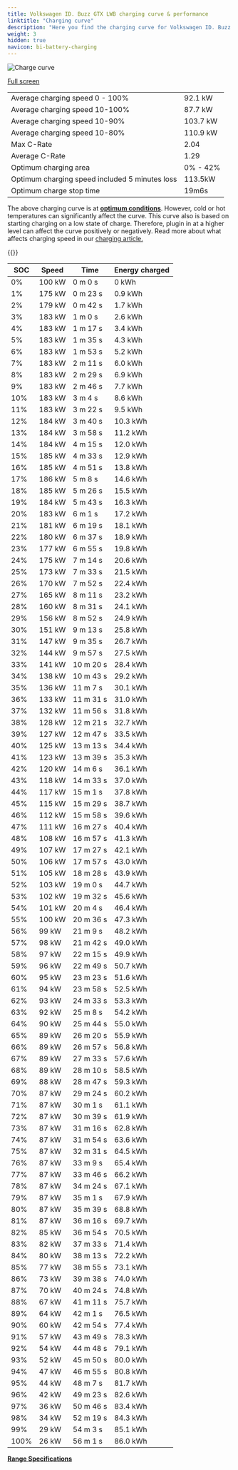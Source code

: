 ```yaml
---
title: Volkswagen ID. Buzz GTX LWB charging curve & performance
linktitle: "Charging curve"
description: "Here you find the charging curve for Volkswagen ID. Buzz GTX LWB."
weight: 3
hidden: true
navicon: bi-battery-charging
---
```

<!-- markdownlint-disable MD033 -->
<img src="/images/models/volkswagen/id._buzz/id._buzz_gtx_lwb/chargingcurve.svg" alt="Charge curve" class="img-fluid">

[Full screen](/images/models/volkswagen/id._buzz/id._buzz_gtx_lwb/chargingcurve.svg)


<table class="table table-striped border">
<tbody>
<tr>
<td>Average charging speed 0 - 100%</td><td>92.1 kW</td>
</tr>
<tr>
<td>Average charging speed 10-100%</td><td>87.7 kW</td>
</tr>
<tr>
<td>Average charging speed 10-90%</td><td>103.7 kW</td>
</tr>
<tr>
<td>Average charging speed 10-80%</td><td>110.9 kW</td>
</tr>
<tr>
<td>Max C-Rate</td><td>2.04</td>
</tr>
<tr>
<td>Average C-Rate</td><td>1.29</td>
</tr>
<tr>
<td>Optimum charging area</td><td>0% - 42%</td>
</tr>
<tr>
<td>Optimum charging speed included 5 minutes loss</td><td>113.5kW</td>
</tr>
<tr>
<td>Optimum charge stop time</td><td>19m6s</td>
</tr>
</tbody>
</table>


The above charging curve is at **[optimum conditions](../../../../../technology/battery/charging/#temperature)**. However, cold or hot temperatures can significantly affect the curve. This curve also is based on starting charging on a low state of charge. Therefore, plugin in at a higher level can affect the curve positively or negatively. Read more about what affects charging speed in our [charging article.](../../../../../technology/battery/charging/)


{{<evkxdisplayaddarticle />}}
<table class="table table-striped border">
<thead>
<tr><th>SOC</th><th>Speed</th><th>Time</th><th>Energy charged</th></tr>
</thead>
<tbody>
<tr>
<td>0%</td><td>100 kW</td><td> 0 m 0 s </td><td>0 kWh </td>
</tr>
<tr>
<td>1%</td><td>175 kW</td><td> 0 m 23 s </td><td>0.9 kWh </td>
</tr>
<tr>
<td>2%</td><td>179 kW</td><td> 0 m 42 s </td><td>1.7 kWh </td>
</tr>
<tr>
<td>3%</td><td>183 kW</td><td> 1 m 0 s </td><td>2.6 kWh </td>
</tr>
<tr>
<td>4%</td><td>183 kW</td><td> 1 m 17 s </td><td>3.4 kWh </td>
</tr>
<tr>
<td>5%</td><td>183 kW</td><td> 1 m 35 s </td><td>4.3 kWh </td>
</tr>
<tr>
<td>6%</td><td>183 kW</td><td> 1 m 53 s </td><td>5.2 kWh </td>
</tr>
<tr>
<td>7%</td><td>183 kW</td><td> 2 m 11 s </td><td>6.0 kWh </td>
</tr>
<tr>
<td>8%</td><td>183 kW</td><td> 2 m 29 s </td><td>6.9 kWh </td>
</tr>
<tr>
<td>9%</td><td>183 kW</td><td> 2 m 46 s </td><td>7.7 kWh </td>
</tr>
<tr>
<td>10%</td><td>183 kW</td><td> 3 m 4 s </td><td>8.6 kWh </td>
</tr>
<tr>
<td>11%</td><td>183 kW</td><td> 3 m 22 s </td><td>9.5 kWh </td>
</tr>
<tr>
<td>12%</td><td>184 kW</td><td> 3 m 40 s </td><td>10.3 kWh </td>
</tr>
<tr>
<td>13%</td><td>184 kW</td><td> 3 m 58 s </td><td>11.2 kWh </td>
</tr>
<tr>
<td>14%</td><td>184 kW</td><td> 4 m 15 s </td><td>12.0 kWh </td>
</tr>
<tr>
<td>15%</td><td>185 kW</td><td> 4 m 33 s </td><td>12.9 kWh </td>
</tr>
<tr>
<td>16%</td><td>185 kW</td><td> 4 m 51 s </td><td>13.8 kWh </td>
</tr>
<tr>
<td>17%</td><td>186 kW</td><td> 5 m 8 s </td><td>14.6 kWh </td>
</tr>
<tr>
<td>18%</td><td>185 kW</td><td> 5 m 26 s </td><td>15.5 kWh </td>
</tr>
<tr>
<td>19%</td><td>184 kW</td><td> 5 m 43 s </td><td>16.3 kWh </td>
</tr>
<tr>
<td>20%</td><td>183 kW</td><td> 6 m 1 s </td><td>17.2 kWh </td>
</tr>
<tr>
<td>21%</td><td>181 kW</td><td> 6 m 19 s </td><td>18.1 kWh </td>
</tr>
<tr>
<td>22%</td><td>180 kW</td><td> 6 m 37 s </td><td>18.9 kWh </td>
</tr>
<tr>
<td>23%</td><td>177 kW</td><td> 6 m 55 s </td><td>19.8 kWh </td>
</tr>
<tr>
<td>24%</td><td>175 kW</td><td> 7 m 14 s </td><td>20.6 kWh </td>
</tr>
<tr>
<td>25%</td><td>173 kW</td><td> 7 m 33 s </td><td>21.5 kWh </td>
</tr>
<tr>
<td>26%</td><td>170 kW</td><td> 7 m 52 s </td><td>22.4 kWh </td>
</tr>
<tr>
<td>27%</td><td>165 kW</td><td> 8 m 11 s </td><td>23.2 kWh </td>
</tr>
<tr>
<td>28%</td><td>160 kW</td><td> 8 m 31 s </td><td>24.1 kWh </td>
</tr>
<tr>
<td>29%</td><td>156 kW</td><td> 8 m 52 s </td><td>24.9 kWh </td>
</tr>
<tr>
<td>30%</td><td>151 kW</td><td> 9 m 13 s </td><td>25.8 kWh </td>
</tr>
<tr>
<td>31%</td><td>147 kW</td><td> 9 m 35 s </td><td>26.7 kWh </td>
</tr>
<tr>
<td>32%</td><td>144 kW</td><td> 9 m 57 s </td><td>27.5 kWh </td>
</tr>
<tr>
<td>33%</td><td>141 kW</td><td> 10 m 20 s </td><td>28.4 kWh </td>
</tr>
<tr>
<td>34%</td><td>138 kW</td><td> 10 m 43 s </td><td>29.2 kWh </td>
</tr>
<tr>
<td>35%</td><td>136 kW</td><td> 11 m 7 s </td><td>30.1 kWh </td>
</tr>
<tr>
<td>36%</td><td>133 kW</td><td> 11 m 31 s </td><td>31.0 kWh </td>
</tr>
<tr>
<td>37%</td><td>132 kW</td><td> 11 m 56 s </td><td>31.8 kWh </td>
</tr>
<tr>
<td>38%</td><td>128 kW</td><td> 12 m 21 s </td><td>32.7 kWh </td>
</tr>
<tr>
<td>39%</td><td>127 kW</td><td> 12 m 47 s </td><td>33.5 kWh </td>
</tr>
<tr>
<td>40%</td><td>125 kW</td><td> 13 m 13 s </td><td>34.4 kWh </td>
</tr>
<tr>
<td>41%</td><td>123 kW</td><td> 13 m 39 s </td><td>35.3 kWh </td>
</tr>
<tr>
<td>42%</td><td>120 kW</td><td> 14 m 6 s </td><td>36.1 kWh </td>
</tr>
<tr>
<td>43%</td><td>118 kW</td><td> 14 m 33 s </td><td>37.0 kWh </td>
</tr>
<tr>
<td>44%</td><td>117 kW</td><td> 15 m 1 s </td><td>37.8 kWh </td>
</tr>
<tr>
<td>45%</td><td>115 kW</td><td> 15 m 29 s </td><td>38.7 kWh </td>
</tr>
<tr>
<td>46%</td><td>112 kW</td><td> 15 m 58 s </td><td>39.6 kWh </td>
</tr>
<tr>
<td>47%</td><td>111 kW</td><td> 16 m 27 s </td><td>40.4 kWh </td>
</tr>
<tr>
<td>48%</td><td>108 kW</td><td> 16 m 57 s </td><td>41.3 kWh </td>
</tr>
<tr>
<td>49%</td><td>107 kW</td><td> 17 m 27 s </td><td>42.1 kWh </td>
</tr>
<tr>
<td>50%</td><td>106 kW</td><td> 17 m 57 s </td><td>43.0 kWh </td>
</tr>
<tr>
<td>51%</td><td>105 kW</td><td> 18 m 28 s </td><td>43.9 kWh </td>
</tr>
<tr>
<td>52%</td><td>103 kW</td><td> 19 m 0 s </td><td>44.7 kWh </td>
</tr>
<tr>
<td>53%</td><td>102 kW</td><td> 19 m 32 s </td><td>45.6 kWh </td>
</tr>
<tr>
<td>54%</td><td>101 kW</td><td> 20 m 4 s </td><td>46.4 kWh </td>
</tr>
<tr>
<td>55%</td><td>100 kW</td><td> 20 m 36 s </td><td>47.3 kWh </td>
</tr>
<tr>
<td>56%</td><td>99 kW</td><td> 21 m 9 s </td><td>48.2 kWh </td>
</tr>
<tr>
<td>57%</td><td>98 kW</td><td> 21 m 42 s </td><td>49.0 kWh </td>
</tr>
<tr>
<td>58%</td><td>97 kW</td><td> 22 m 15 s </td><td>49.9 kWh </td>
</tr>
<tr>
<td>59%</td><td>96 kW</td><td> 22 m 49 s </td><td>50.7 kWh </td>
</tr>
<tr>
<td>60%</td><td>95 kW</td><td> 23 m 23 s </td><td>51.6 kWh </td>
</tr>
<tr>
<td>61%</td><td>94 kW</td><td> 23 m 58 s </td><td>52.5 kWh </td>
</tr>
<tr>
<td>62%</td><td>93 kW</td><td> 24 m 33 s </td><td>53.3 kWh </td>
</tr>
<tr>
<td>63%</td><td>92 kW</td><td> 25 m 8 s </td><td>54.2 kWh </td>
</tr>
<tr>
<td>64%</td><td>90 kW</td><td> 25 m 44 s </td><td>55.0 kWh </td>
</tr>
<tr>
<td>65%</td><td>89 kW</td><td> 26 m 20 s </td><td>55.9 kWh </td>
</tr>
<tr>
<td>66%</td><td>89 kW</td><td> 26 m 57 s </td><td>56.8 kWh </td>
</tr>
<tr>
<td>67%</td><td>89 kW</td><td> 27 m 33 s </td><td>57.6 kWh </td>
</tr>
<tr>
<td>68%</td><td>89 kW</td><td> 28 m 10 s </td><td>58.5 kWh </td>
</tr>
<tr>
<td>69%</td><td>88 kW</td><td> 28 m 47 s </td><td>59.3 kWh </td>
</tr>
<tr>
<td>70%</td><td>87 kW</td><td> 29 m 24 s </td><td>60.2 kWh </td>
</tr>
<tr>
<td>71%</td><td>87 kW</td><td> 30 m 1 s </td><td>61.1 kWh </td>
</tr>
<tr>
<td>72%</td><td>87 kW</td><td> 30 m 39 s </td><td>61.9 kWh </td>
</tr>
<tr>
<td>73%</td><td>87 kW</td><td> 31 m 16 s </td><td>62.8 kWh </td>
</tr>
<tr>
<td>74%</td><td>87 kW</td><td> 31 m 54 s </td><td>63.6 kWh </td>
</tr>
<tr>
<td>75%</td><td>87 kW</td><td> 32 m 31 s </td><td>64.5 kWh </td>
</tr>
<tr>
<td>76%</td><td>87 kW</td><td> 33 m 9 s </td><td>65.4 kWh </td>
</tr>
<tr>
<td>77%</td><td>87 kW</td><td> 33 m 46 s </td><td>66.2 kWh </td>
</tr>
<tr>
<td>78%</td><td>87 kW</td><td> 34 m 24 s </td><td>67.1 kWh </td>
</tr>
<tr>
<td>79%</td><td>87 kW</td><td> 35 m 1 s </td><td>67.9 kWh </td>
</tr>
<tr>
<td>80%</td><td>87 kW</td><td> 35 m 39 s </td><td>68.8 kWh </td>
</tr>
<tr>
<td>81%</td><td>87 kW</td><td> 36 m 16 s </td><td>69.7 kWh </td>
</tr>
<tr>
<td>82%</td><td>85 kW</td><td> 36 m 54 s </td><td>70.5 kWh </td>
</tr>
<tr>
<td>83%</td><td>82 kW</td><td> 37 m 33 s </td><td>71.4 kWh </td>
</tr>
<tr>
<td>84%</td><td>80 kW</td><td> 38 m 13 s </td><td>72.2 kWh </td>
</tr>
<tr>
<td>85%</td><td>77 kW</td><td> 38 m 55 s </td><td>73.1 kWh </td>
</tr>
<tr>
<td>86%</td><td>73 kW</td><td> 39 m 38 s </td><td>74.0 kWh </td>
</tr>
<tr>
<td>87%</td><td>70 kW</td><td> 40 m 24 s </td><td>74.8 kWh </td>
</tr>
<tr>
<td>88%</td><td>67 kW</td><td> 41 m 11 s </td><td>75.7 kWh </td>
</tr>
<tr>
<td>89%</td><td>64 kW</td><td> 42 m 1 s </td><td>76.5 kWh </td>
</tr>
<tr>
<td>90%</td><td>60 kW</td><td> 42 m 54 s </td><td>77.4 kWh </td>
</tr>
<tr>
<td>91%</td><td>57 kW</td><td> 43 m 49 s </td><td>78.3 kWh </td>
</tr>
<tr>
<td>92%</td><td>54 kW</td><td> 44 m 48 s </td><td>79.1 kWh </td>
</tr>
<tr>
<td>93%</td><td>52 kW</td><td> 45 m 50 s </td><td>80.0 kWh </td>
</tr>
<tr>
<td>94%</td><td>47 kW</td><td> 46 m 55 s </td><td>80.8 kWh </td>
</tr>
<tr>
<td>95%</td><td>44 kW</td><td> 48 m 7 s </td><td>81.7 kWh </td>
</tr>
<tr>
<td>96%</td><td>42 kW</td><td> 49 m 23 s </td><td>82.6 kWh </td>
</tr>
<tr>
<td>97%</td><td>36 kW</td><td> 50 m 46 s </td><td>83.4 kWh </td>
</tr>
<tr>
<td>98%</td><td>34 kW</td><td> 52 m 19 s </td><td>84.3 kWh </td>
</tr>
<tr>
<td>99%</td><td>29 kW</td><td> 54 m 3 s </td><td>85.1 kWh </td>
</tr>
<tr>
<td>100%</td><td>26 kW</td><td> 56 m 1 s </td><td>86.0 kWh </td>
</tr>
</tbody>
</table>

<div class="mt-3 mb-3">
<a href="../rangeandconsumption/" class="text-decoration-none text-black">
<strong><i class="bi-arrow-left"></i> Range </strong>
</a>
<a href="../specifications/" class="text-decoration-none text-black float-end">
<strong>Specifications <i class="bi-arrow-right"></i></strong>
</a>
</div>
